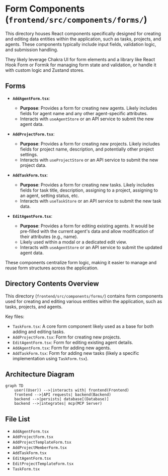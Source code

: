 # Form Components (`frontend/src/components/forms/`)

This directory houses React components specifically designed for creating and editing data entities within the application, such as tasks, projects, and agents. These components typically include input fields, validation logic, and submission handling.

They likely leverage Chakra UI for form elements and a library like React Hook Form or Formik for managing form state and validation, or handle it with custom logic and Zustand stores.

## Forms

- **`AddAgentForm.tsx`**:

  - **Purpose**: Provides a form for creating new agents. Likely includes fields for agent name and any other agent-specific attributes.
  - Interacts with `useAgentStore` or an API service to submit the new agent data.

- **`AddProjectForm.tsx`**:

  - **Purpose**: Provides a form for creating new projects. Likely includes fields for project name, description, and potentially other project settings.
  - Interacts with `useProjectStore` or an API service to submit the new project data.

- **`AddTaskForm.tsx`**:

  - **Purpose**: Provides a form for creating new tasks. Likely includes fields for task title, description, assigning to a project, assigning to an agent, setting status, etc.
  - Interacts with `useTaskStore` or an API service to submit the new task data.

- **`EditAgentForm.tsx`**:
  - **Purpose**: Provides a form for editing existing agents. It would be pre-filled with the current agent's data and allow modification of their attributes (e.g., name).
  - Likely used within a modal or a dedicated edit view.
  - Interacts with `useAgentStore` or an API service to submit the updated agent data.

These components centralize form logic, making it easier to manage and reuse form structures across the application.

## Directory Contents Overview

This directory (`frontend/src/components/forms/`) contains form components used for creating and editing various entities within the application, such as tasks, projects, and agents.

Key files:

*   `TaskForm.tsx`: A core form component likely used as a base for both adding and editing tasks.
*   `AddProjectForm.tsx`: Form for creating new projects.
*   `EditAgentForm.tsx`: Form for editing existing agent details.
*   `AddAgentForm.tsx`: Form for adding new agents.
*   `AddTaskForm.tsx`: Form for adding new tasks (likely a specific implementation using `TaskForm.tsx`).

## Architecture Diagram
```mermaid
graph TD
    user((User)) -->|interacts with| frontend(Frontend)
    frontend -->|API requests| backend(Backend)
    backend -->|persists| database[(Database)]
    backend -->|integrates| mcp(MCP Server)
```

<!-- File List Start -->
## File List

- `AddAgentForm.tsx`
- `AddProjectForm.tsx`
- `AddProjectTemplateForm.tsx`
- `AddProjectMemberForm.tsx`
- `AddTaskForm.tsx`
- `EditAgentForm.tsx`
- `EditProjectTemplateForm.tsx`
- `TaskForm.tsx`

<!-- File List End -->



